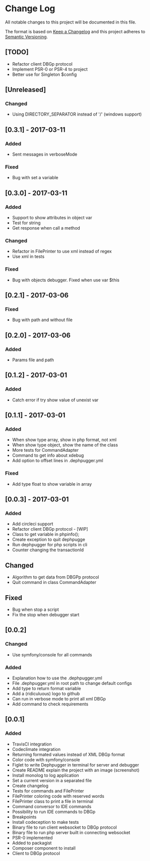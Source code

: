 # Change Log
All notable changes to this project will be documented in this file.

The format is based on [Keep a Changelog](http://keepachangelog.com/) 
and this project adheres to [Semantic Versioning](http://semver.org/).

## [TODO]
- Refactor client DBGp protocol
- Implement PSR-0 or PSR-4 to project
- Better use for Singleton $config

## [Unreleased]
### Changed
- Using DIRECTORY_SEPARATOR instead of '/' (windows support)

## [0.3.1] - 2017-03-11
### Added
- Sent messages in verboseMode

### Fixed
- Bug with set a variable

## [0.3.0] - 2017-03-11
### Added
- Support to show attributes in object var
- Test for string
- Get response when call a method

### Changed
- Refactor in FilePrinter to use xml instead of regex
- Use xml in tests

### Fixed
- Bug with objects debugger. Fixed when use var $this

## [0.2.1] - 2017-03-06
### Fixed
- Bug with path and without file

## [0.2.0] - 2017-03-06
### Added
- Params file and path

## [0.1.2] - 2017-03-01
### Added
- Catch error if try show value of unexist var

## [0.1.1] - 2017-03-01
### Added
- When show type array, show in php format, not xml
- When show type object, show the name of the class
- More tests for CommandAdapter
- Command to get info about xdebug
- Add option to offset lines in .dephpugger.yml

### Fixed
- Add type float to show variable in array

## [0.0.3] - 2017-03-01
### Added
- Add circleci support
- Refactor client DBGp protocol - [WIP]
- Class to get variable in phpinfo();
- Create exception to quit dephpugge
- Run dephpugger for php scripts in cli
- Counter changing the transactionId

## Changed
- Algorithm to get data from DBGPp protocol
- Quit command in class CommandAdapter

## Fixed
- Bug when stop a script
- Fix the stop when debugger start

## [0.0.2]
### Changed
- Use symfony/console for all commands

### Added
- Explanation how to use the .dephpugger.yml
- File .dephpugger.yml in root path to change default configs
- Add type to return format variable
- Add a (ridiculuous) logo to github
- Can run in verbose mode to print all xml DBGp
- Add command to check requirements

## [0.0.1]
### Added
- TravisCI integration
- Codeclimate integration
- Returning formated values instead of XML DBGp format
- Color code with symfony/console
- Figlet to write Dephpugger in terminal for server and debugger
- Create README explain the project with an image (screenshot)
- Install monolog to log application
- Set a current version in a separated file
- Create changelog
- Tests for commands and FilePrinter
- FilePrinter coloring code with reserved words
- FilePrinter class to print a file in terminal
- Command conversor to IDE commands
- Possibility to run IDE commands to DBGp
- Breakpoints
- Install codeception to make tests
- Binary file to run client websocket to DBGp protocol
- Binary file to run php server built in connecting websocket
- PSR-0 implemented
- Added to packagist
- Composer component to install
- Client to DBGp protocol
